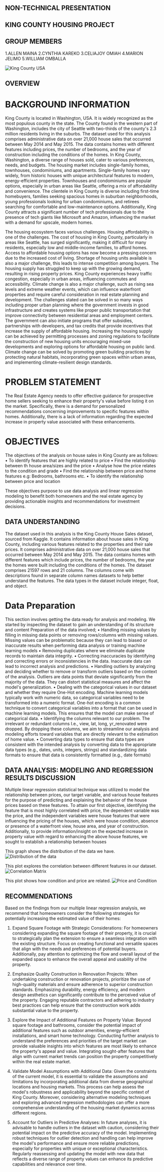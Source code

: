 ## NON-TECHNICAL PRESENTATION
## KING COUNTY HOUSING PROJECT
## GROUP MEMBERS
1.ALLEN MAINA
2.CYNTHIA KAREKO
3.CELIAJOY OMIAH
4.MARION JELIMO
5.WILLIAM OMBALLA

 ![King County USA](https://github.com/celiajoyomiah/dsc-phase-2-project-v2-3/blob/main/Image.jpeg%60)

## OVERVIEW
# BACKGROUND INFORMATION

King County is located in Washington, USA. It is widely recognized as the most populous county in the state. The County found in the western part of Washington, includes the city of Seattle with two-thirds of the county's 2.3 million residents living in the suburbs. The dataset used for this analysis comprises administrative data on over 21,000 house sales that occurred between May 2014 and May 2015. The data contains homes with different features including prices, the number of bedrooms, and the year of construction including the conditions of the homes. In King County, Washington, a diverse range of houses sold, cater to various preferences, needs, and budgets. The housing market includes single-family homes, townhouses, condominiums, and apartments. Single-family homes vary widely, from historic houses with unique architectural features to modern, energy-efficient properties. Townhouses and condominiums are popular options, especially in urban areas like Seattle, offering a mix of affordability and convenience. The clientele in King County is diverse including first-time homebuyers, families seeking spacious homes in suburban neighborhoods, young professionals looking for urban condominiums, and retirees searching for comfortable and low-maintenance options. Additionally, King County attracts a significant number of tech professionals due to the presence of tech giants like Microsoft and Amazon, influencing the market with a demand for upscale, modern homes.

The housing ecosystem faces various challenges. Housing affordability is one of the challenges. The cost of housing in King County, particularly in areas like Seattle, has surged significantly, making it difficult for many residents, especially low and middle-income families, to afford homes. Access to affordable housing options has now become a pressing concern due to the increased cost of living. Shortage of housing units available is also a major challenge, this leads to intense competition among buyers. The housing supply has struggled to keep up with the growing demand, resulting in rising property prices. King County experiences heavy traffic congestion, especially in urban areas, influencing commutes and accessibility. Climate change is also a major challenge, such as rising sea levels and extreme weather events, which can influence waterfront properties and require careful consideration in real estate planning and development.
The challenges stated can be solved in so many ways including proper urban planning where the government invests in good infrastructure and creates systems like proper public transportation that improve connectivity between residential areas and employment centers. The government can also initiate programs that offer subsidies, partnerships with developers, and tax credits that provide incentives that increase the supply of affordable housing. Increasing the housing supply can be achieved by permitting processes and zoning regulations to facilitate the construction of new housing units encouraging mixed-use developments and exploring options for affordable housing on public land. Climate change can be solved by promoting green building practices by protecting natural habitats, incorporating green spaces within urban areas, and implementing climate-resilient design standards.


# PROBLEM STATEMENT

The Real Estate Agency needs to offer effective guidance for prospective home sellers seeking to enhance their property's value before listing it on the market. Specifically, there is a demand for personalized recommendations concerning improvements to specific features within homes. Additionally, there is a lack of information regarding the expected increase in property value associated with these enhancements.

# OBJECTIVES
The objectives of the analysis on house sales in King County are as follows:
•	To identify features that are highly related to price
•	Find the relationship between th house area/sizes and the price
•	Analyse how the price relates to the condition and grade
•	Find the relationship between price and home features e.g: Bedrooms, bathrooms etc.
•	To identify the relationship between price and location

These objectives purpose to use data analysis and linear regression modeling to benefit both homeowners and the real estate agency by providing actionable insights and recommendations for investment decisions.


## DATA UNDERSTANDING
The dataset used in this analysis is the King County House Sales dataset, sourced from Kaggle. It contains information about house sales in King County, including various features related to the properties and their sale prices. It comprises administrative data on over 21,000 house sales that occurred between May 2014 and May 2015. The data contains homes with different features which include prices, the number of bedrooms, the year the homes were built including the conditions of the homes.
The dataset comprises 21597 rows and 21 columns. The columns come with descriptions found in separate column names datasets to help better understand the features.
The data types in the dataset include integer, float, and object.

# Data Preparation
This section involves getting the data ready for analysis and modeling.
We started by inspecting the dataset to gain an understanding of its structure and content
Preparation of the data involved;
•	Handling missing values by filling in missing data points or removing rows/columns with missing values. Missing values can be problematic because they can lead to biased or inaccurate results when performing data analysis or training machine learning models
•	Removing duplicates where we eliminate duplicate records to maintain data integrity.
•	Correcting inaccuracies by identifying and correcting errors or inconsistencies in the data. Inaccurate data can lead to incorrect analysis and predictions. 
•	Handling outliers by analyzing and deciding whether to remove or transform outliers based on the context of the analysis. Outliers are data points that deviate significantly from the majority of the data. They can distort statistical measures and affect the model's generalization.
•	Dealing with the categorical values in our dataset and whether they require One-Hot encoding. Machine learning models typically work with numeric data, so categorical variables need to be transformed into a numeric format. One-hot encoding is a common technique to convert categorical variables into a format that can be used in machine learning models. This ensures that the model can make sense of categorical data.
•	Identifying the columns relevant to our problem. The irrelevant or redundant columns I.e.,  view, lat, long, yr_renovated were dropped. By dropping these columns, we aim to streamline our analysis and modeling efforts toward variables that are directly relevant to the estimation of home value.
•	Converting data types to ensure that data types are consistent with the intended analysis by converting data to the appropriate data types (e.g., dates, units, integers, strings) and standardizing data formats to ensure that data is consistently formatted (e.g., date formats)



## DATA ANALYSIS: MODELING AND REGRESSION RESULTS DISCUSSION

Multiple linear regression statistical technique was utilized to model the relationship between prices, our target variable, and various house features for the purpose of predicting and explaining the behavior of the house prices based on these features.
To attain our first objective, identifying the feature that is most highly correlated with price, the dependent variable was the price, and the independent variables were house features that were influencing the pricing of the houses, which were house condition, absence or presence of a waterfront view, house area, and year of construction.
Additionally, to provide information/insight on the expected increase in property value with regard to enhancing the above house features, we sought to establish a relationship between houses

This graph shows the distribution of the data we have.
![Distribution of the data](images/distributions.png)

This plot explores the correlation between different features in our dataset.
![Correlation Matrix](images/corr_matrix.png)

This plot shows how condition and price are related.
![Price and Condition](images/price_cond.png)



## RECOMMENDATIONS
Based on the findings from our multiple linear regression analysis, we recommend that homeowners consider the following strategies for potentially increasing the estimated value of their homes:

1. Expand Square Footage with Strategic Considerations: For homeowners considering expanding the square footage of their property, it is crucial to strategically plan the extension to ensure a seamless integration with the existing structure. Focus on creating functional and versatile spaces that align with the needs and preferences of potential buyers. Additionally, pay attention to optimizing the flow and overall layout of the expanded space to enhance the overall appeal and usability of the property.

2. Emphasize Quality Construction in Renovation Projects: When undertaking construction or renovation projects, prioritize the use of high-quality materials and ensure adherence to superior construction standards. Emphasizing durability, energy efficiency, and modern design aesthetics can significantly contribute to the perceived value of the property. Engaging reputable contractors and adhering to industry best practices can help ensure that the construction work adds substantial value to the property.

3. Explore the Impact of Additional Features on Property Value: Beyond square footage and bathrooms, consider the potential impact of additional features such as outdoor amenities, energy-efficient installations, and smart home technology. Conducting further analysis to understand the preferences and priorities of the target market can provide valuable insights into which features are most likely to enhance the property's appeal and value. Integrating sought-after features that align with current market trends can position the property competitively within the real estate market.

4. Validate Model Assumptions with Additional Data: Given the constraints of the current model, it is essential to validate the assumptions and limitations by incorporating additional data from diverse geographical locations and housing markets. This process can help assess the model's robustness and applicability beyond the specific context of King County. Moreover, considering alternative modeling techniques and exploring advanced regression methodologies can offer a more comprehensive understanding of the housing market dynamics across different regions.

5. Account for Outliers in Predictive Analyses: In future analyses, it is advisable to handle outliers in the dataset with caution, considering their potential impact on the predictive accuracy of the model. Implementing robust techniques for outlier detection and handling can help improve the model's performance and ensure more reliable predictions, especially for properties with unique or exceptional characteristics. Regularly reassessing and updating the model with new data that reflects a diverse range of property values can enhance its predictive capabilities and relevance over time.






